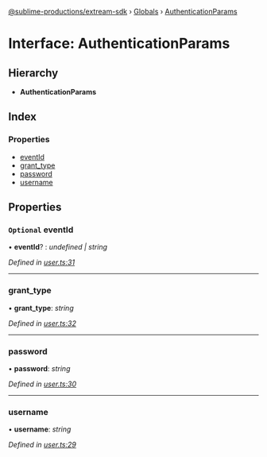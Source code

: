 [@sublime-productions/extream-sdk](../README.md) › [Globals](../globals.md) › [AuthenticationParams](authenticationparams.md)

# Interface: AuthenticationParams

## Hierarchy

* **AuthenticationParams**

## Index

### Properties

* [eventId](authenticationparams.md#optional-eventid)
* [grant_type](authenticationparams.md#grant_type)
* [password](authenticationparams.md#password)
* [username](authenticationparams.md#username)

## Properties

### `Optional` eventId

• **eventId**? : *undefined | string*

*Defined in [user.ts:31](https://github.com/Extream-SaaS/ex-sdk/blob/489cbc8/src/user.ts#L31)*

___

###  grant_type

• **grant_type**: *string*

*Defined in [user.ts:32](https://github.com/Extream-SaaS/ex-sdk/blob/489cbc8/src/user.ts#L32)*

___

###  password

• **password**: *string*

*Defined in [user.ts:30](https://github.com/Extream-SaaS/ex-sdk/blob/489cbc8/src/user.ts#L30)*

___

###  username

• **username**: *string*

*Defined in [user.ts:29](https://github.com/Extream-SaaS/ex-sdk/blob/489cbc8/src/user.ts#L29)*
